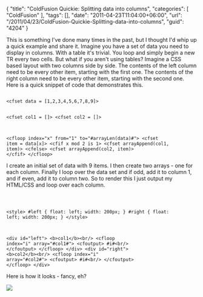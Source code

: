 {
	"title": "ColdFusion Quickie: Splitting data into columns",
	"categories": [
		"ColdFusion"
	],
	"tags": [],
	"date": "2011-04-23T11:04:00+06:00",
	"url": "/2011/04/23/ColdFusion-Quickie-Splitting-data-into-columns",
	"guid": "4204"
}

This is something I've done many times in the past, but I thought I'd whip up a quick example and share it. Imagine you have a set of data you need to display in columns. With a table it's trivial. You loop and simply begin a new TR every two cells. But what if you aren't using tables? Imagine a CSS based layout with two columns side by side. The contents of the left column need to be every other item, starting with the first one. The contents of the right column need to be every other item, starting with the second one. Here is a quick snippet of code that demonstrates this.
<!--more-->
<p>

<code>
&lt;cfset data = [1,2,3,4,5,6,7,8,9]&gt;

&lt;cfset col1 = []&gt;
&lt;cfset col2 = []&gt;

&lt;cfloop index="x" from="1" to="#arrayLen(data)#"&gt;
	&lt;cfset item = data[x]&gt;
	&lt;cfif x mod 2 is 1&gt;
		&lt;cfset arrayAppend(col1, item)&gt;
	&lt;cfelse&gt;
		&lt;cfset arrayAppend(col2, item)&gt;
	&lt;/cfif&gt;
&lt;/cfloop&gt;
</code>

<p>

I create an initial set of data with 9 items. I then create two arrays - one for each column. Finally I loop over the data set and if odd, add it to column 1, and if even, add it to column two. So to render this I just output my HTML/CSS and loop over each column.

<p>

<code>

&lt;style&gt;
#left {
	float: left;
	width: 200px;
}
#right {
	float: left;
	width: 200px;
}
&lt;/style&gt;

&lt;div id="left"&gt;
		&lt;b&gt;col1&lt;/b&gt;&lt;br/&gt;
		&lt;cfloop index="i" array="#col1#"&gt;
			&lt;cfoutput&gt;
			#i#&lt;br/&gt;
			&lt;/cfoutput&gt;
		&lt;/cfloop&gt;
&lt;/div&gt;
&lt;div id="right"&gt;
		&lt;b&gt;col2&lt;/b&gt;&lt;br/&gt;
		&lt;cfloop index="i" array="#col2#"&gt;
			&lt;cfoutput&gt;
			#i#&lt;br/&gt;
			&lt;/cfoutput&gt;
		&lt;/cfloop&gt;
&lt;/div&gt;
</code>

<p>

Here is how it looks - fancy, eh?

<p>


<img src="http://www.raymondcamden.com/images/ScreenClip73.png" />